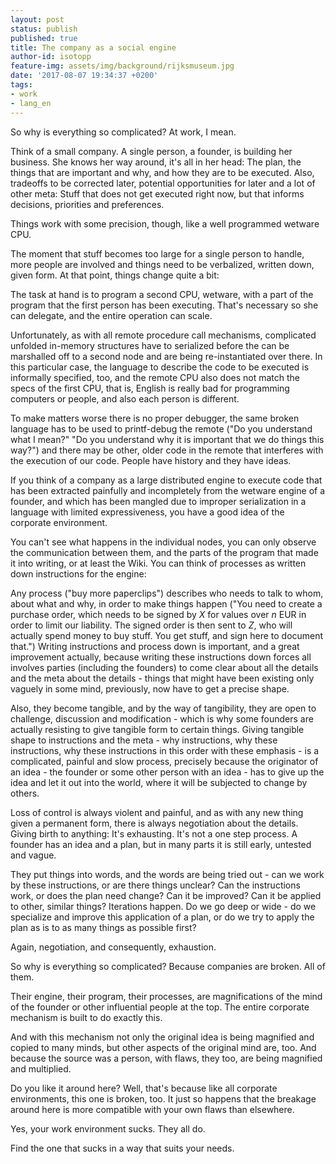 ```yaml
---
layout: post
status: publish
published: true
title: The company as a social engine
author-id: isotopp
feature-img: assets/img/background/rijksmuseum.jpg
date: '2017-08-07 19:34:37 +0200'
tags:
- work
- lang_en
---
```

So why is everything so complicated? At work, I mean. 

Think of a small company. A single person, a founder, is building her
business. She knows her way around, it's all in her head: The plan, the
things that are important and why, and how they are to be executed. Also,
tradeoffs to be corrected later, potential opportunities for later and a lot
of other meta: Stuff that does not get executed right now, but that informs
decisions, priorities and preferences. 

Things work with some precision, though, like a well programmed wetware CPU.

The moment that stuff becomes too large for a single person to handle, more
people are involved and things need to be verbalized, written down, given
form. At that point, things change quite a bit:

The task at hand is to program a second CPU, wetware, with a part of the
program that the first person has been executing. That's necessary so she
can delegate, and the entire operation can scale.

Unfortunately, as with all remote procedure call mechanisms, complicated
unfolded in-memory structures have to serialized before the can be
marshalled off to a second node and are being re-instantiated over there. In
this particular case, the language to describe the code to be executed is
informally specified, too, and the remote CPU also does not match the specs
of the first CPU, that is, English is really bad for programming computers
or people, and also each person is different.

To make matters worse there is no proper debugger, the same broken language
has to be used to printf-debug the remote ("Do you understand what I mean?"
"Do you understand why it is important that we do things this way?") and
there may be other, older code in the remote that interferes with the
execution of our code. People have history and they have ideas.

If you think of a company as a large distributed engine to execute code that
has been extracted painfully and incompletely from the wetware engine of a
founder, and which has been mangled due to improper serialization in a
language with limited expressiveness, you have a good idea of the corporate
environment.

You can't see what happens in the individual nodes, you can only observe the
communication between them, and the parts of the program that made it into
writing, or at least the Wiki. You can think of processes as written down
instructions for the engine: 

Any process ("buy more paperclips") describes who needs to talk to whom,
about what and why, in order to make things happen ("You need to create a
purchase order, which needs to be signed by _X_ for values over _n_ EUR in
order to limit our liability. The signed order is then sent to _Z_, who will
actually spend money to buy stuff. You get stuff, and sign here to document
that.")
Writing instructions and process down is important, and a great improvement
actually, because writing these instructions down forces all involves
parties (including the founders) to come clear about all the details and the
meta about the details - things that might have been existing only vaguely
in some mind, previously, now have to get a precise shape. 

Also, they become tangible, and by the way of tangibility, they are open to
challenge, discussion and modification - which is why some founders are
actually resisting to give tangible form to certain things. Giving tangible
shape to instructions and the meta - why instructions, why these
instructions, why these instructions in this order with these emphasis - is
a complicated, painful and slow process, precisely because the originator of
an idea - the founder or some other person with an idea - has to give up the
idea and let it out into the world, where it will be subjected to change by
others.

Loss of control is always violent and painful, and as with any new thing
given a permanent form, there is always negotiation about the details.
Giving birth to anything: It's exhausting. It's not a one step process. A
founder has an idea and a plan, but in many parts it is still early,
untested and vague. 

They put things into words, and the words are being tried out - can we work
by these instructions, or are there things unclear? Can the instructions
work, or does the plan need change? Can it be improved? Can it be applied to
other, similar things? Iterations happen. Do we go deep or wide - do we
specialize and improve this application of a plan, or do we try to apply the
plan as is to as many things as possible first? 

Again, negotiation, and consequently, exhaustion. 

So why is everything so complicated? Because companies are broken. All of
them.

Their engine, their program, their processes, are magnifications of the mind
of the founder or other influential people at the top. The entire corporate
mechanism is built to do exactly this.

And with this mechanism not only the original idea is being magnified and
copied to many minds, but other aspects of the original mind are, too. And
because the source was a person, with flaws, they too, are being magnified
and multiplied. 

Do you like it around here? Well, that's because like all corporate
environments, this one is broken, too. It just so happens that the breakage
around here is more compatible with your own flaws than elsewhere.

Yes, your work environment sucks. They all do.

Find the one that sucks in a way that suits your needs.
